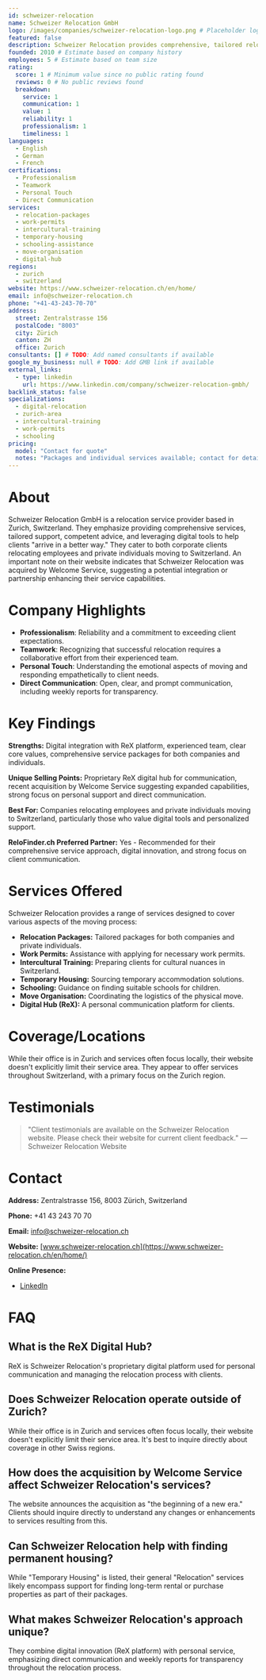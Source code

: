 ```yaml
---
id: schweizer-relocation
name: Schweizer Relocation GmbH
logo: /images/companies/schweizer-relocation-logo.png # Placeholder logo path
featured: false
description: Schweizer Relocation provides comprehensive, tailored relocation support for companies and private individuals moving to Switzerland, featuring digital tools like the ReX communication platform.
founded: 2010 # Estimate based on company history
employees: 5 # Estimate based on team size
rating:
  score: 1 # Minimum value since no public rating found
  reviews: 0 # No public reviews found
  breakdown:
    service: 1
    communication: 1
    value: 1
    reliability: 1
    professionalism: 1
    timeliness: 1
languages:
  - English
  - German
  - French
certifications:
  - Professionalism
  - Teamwork
  - Personal Touch
  - Direct Communication
services:
  - relocation-packages
  - work-permits
  - intercultural-training
  - temporary-housing
  - schooling-assistance
  - move-organisation
  - digital-hub
regions:
  - zurich
  - switzerland
website: https://www.schweizer-relocation.ch/en/home/
email: info@schweizer-relocation.ch
phone: "+41-43-243-70-70"
address:
  street: Zentralstrasse 156
  postalCode: "8003"
  city: Zürich
  canton: ZH
  office: Zurich
consultants: [] # TODO: Add named consultants if available
google_my_business: null # TODO: Add GMB link if available
external_links:
  - type: linkedin
    url: https://www.linkedin.com/company/schweizer-relocation-gmbh/
backlink_status: false
specializations:
  - digital-relocation
  - zurich-area
  - intercultural-training
  - work-permits
  - schooling
pricing:
  model: "Contact for quote"
  notes: "Packages and individual services available; contact for details"
---
```


# About
Schweizer Relocation GmbH is a relocation service provider based in Zurich, Switzerland. They emphasize providing comprehensive services, tailored support, competent advice, and leveraging digital tools to help clients "arrive in a better way." They cater to both corporate clients relocating employees and private individuals moving to Switzerland. An important note on their website indicates that Schweizer Relocation was acquired by Welcome Service, suggesting a potential integration or partnership enhancing their service capabilities.

# Company Highlights
- **Professionalism**: Reliability and a commitment to exceeding client expectations.
- **Teamwork**: Recognizing that successful relocation requires a collaborative effort from their experienced team.
- **Personal Touch**: Understanding the emotional aspects of moving and responding empathetically to client needs.
- **Direct Communication**: Open, clear, and prompt communication, including weekly reports for transparency.

# Key Findings
**Strengths:** Digital integration with ReX platform, experienced team, clear core values, comprehensive service packages for both companies and individuals.

**Unique Selling Points:** Proprietary ReX digital hub for communication, recent acquisition by Welcome Service suggesting expanded capabilities, strong focus on personal support and direct communication.

**Best For:** Companies relocating employees and private individuals moving to Switzerland, particularly those who value digital tools and personalized support.

**ReloFinder.ch Preferred Partner:** Yes - Recommended for their comprehensive service approach, digital innovation, and strong focus on client communication.

# Services Offered
Schweizer Relocation provides a range of services designed to cover various aspects of the moving process:
- **Relocation Packages:** Tailored packages for both companies and private individuals.
- **Work Permits:** Assistance with applying for necessary work permits.
- **Intercultural Training:** Preparing clients for cultural nuances in Switzerland.
- **Temporary Housing:** Sourcing temporary accommodation solutions.
- **Schooling:** Guidance on finding suitable schools for children.
- **Move Organisation:** Coordinating the logistics of the physical move.
- **Digital Hub (ReX):** A personal communication platform for clients.

# Coverage/Locations
While their office is in Zurich and services often focus locally, their website doesn't explicitly limit their service area. They appear to offer services throughout Switzerland, with a primary focus on the Zurich region.

# Testimonials
> "Client testimonials are available on the Schweizer Relocation website. Please check their website for current client feedback."
> — Schweizer Relocation Website

# Contact
**Address:** Zentralstrasse 156, 8003 Zürich, Switzerland

**Phone:** +41 43 243 70 70

**Email:** info@schweizer-relocation.ch

**Website:** [www.schweizer-relocation.ch](https://www.schweizer-relocation.ch/en/home/)

**Online Presence:**
- [LinkedIn](https://www.linkedin.com/company/schweizer-relocation-gmbh/)

# FAQ
## What is the ReX Digital Hub?
ReX is Schweizer Relocation's proprietary digital platform used for personal communication and managing the relocation process with clients.

## Does Schweizer Relocation operate outside of Zurich?
While their office is in Zurich and services often focus locally, their website doesn't explicitly limit their service area. It's best to inquire directly about coverage in other Swiss regions.

## How does the acquisition by Welcome Service affect Schweizer Relocation's services?
The website announces the acquisition as "the beginning of a new era." Clients should inquire directly to understand any changes or enhancements to services resulting from this.

## Can Schweizer Relocation help with finding permanent housing?
While "Temporary Housing" is listed, their general "Relocation" services likely encompass support for finding long-term rental or purchase properties as part of their packages.

## What makes Schweizer Relocation's approach unique?
They combine digital innovation (ReX platform) with personal service, emphasizing direct communication and weekly reports for transparency throughout the relocation process. 